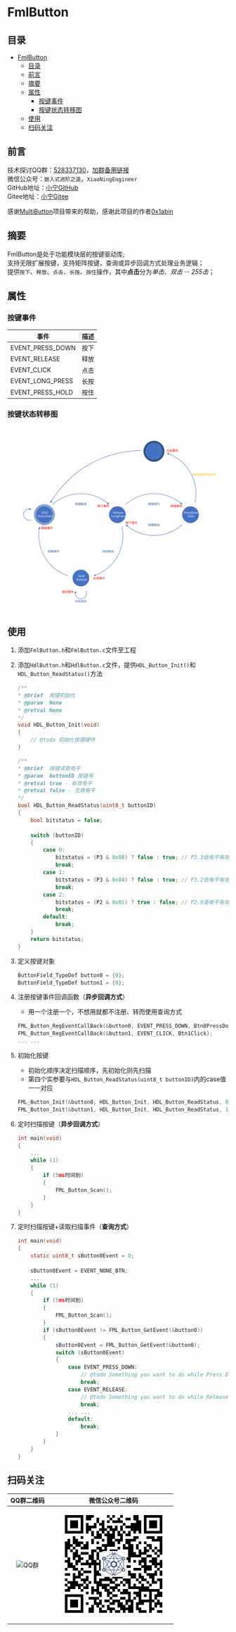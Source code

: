 # FmlButton

## 目录

- [FmlButton](#fmlbutton)
  - [目录](#目录)
  - [前言](#前言)
  - [摘要](#摘要)
  - [属性](#属性)
    - [按键事件](#按键事件)
    - [按键状态转移图](#按键状态转移图)
  - [使用](#使用)
  - [扫码关注](#扫码关注)

## 前言

技术探讨QQ群：[528337130]，[加群备用链接]  
微信公众号：`嵌入式进阶之道`，`XiaoNingEngineer`  
GitHub地址：[小宁GitHub]  
Gitee地址：[小宁Gitee]

感谢[MultiButton]项目带来的帮助，感谢此项目的作者[0x1abin]

[528337130]: <https://jq.qq.com/?_wv=1027&k=yDw5eN6O>
[加群备用链接]: <https://jq.qq.com/?_wv=1027"&"k=yDw5eN6O>
[小宁GitHub]: <https://github.com/Fighting-XiaoNing>
[小宁Gitee]: <https://gitee.com/Fighting-XiaoNing>
[MultiButton]: <https://github.com/0x1abin/MultiButton>
[0x1abin]: <https://github.com/0x1abin>

## 摘要

FmlButton是处于功能模块层的按键驱动库;  
支持无限扩展按键，支持矩阵按键，查询或异步回调方式处理业务逻辑；  
提供`按下`、`释放`、`点击`、`长按`、`按住`操作，其中**点击**分为*单击*、*双击* ··· *255击*；

## 属性

### 按键事件

| 事件             | 描述 |
| ---------------- | ---- |
| EVENT_PRESS_DOWN | 按下 |
| EVENT_RELEASE    | 释放 |
| EVENT_CLICK      | 点击 |
| EVENT_LONG_PRESS | 长按 |
| EVENT_PRESS_HOLD | 按住 |

### 按键状态转移图

![按键状态转移图](./Other/ButtonStateTransitionDiagram.svg)

## 使用

1. 添加`FmlButton.h`和`FmlButton.c`文件至工程
2. 添加`HdlButton.h`和`HdlButton.c`文件，提供`HDL_Button_Init()`和`HDL_Button_ReadStatus()`方法

    ```C
    /**
    * @brief  按键初始化
    * @param  None
    * @retval None
    */
    void HDL_Button_Init(void)
    {
        // @todo 初始化按键硬件
    }
    ```

    ```C
    /**
    * @brief  按键读取电平
    * @param  buttonID 按键号
    * @retval true - 有效电平
    * @retval false - 无效电平
    */
    bool HDL_Button_ReadStatus(uint8_t buttonID)
    {
        bool bitstatus = false;

        switch (buttonID)
        {
            case 0:
                bitstatus = (P3 & 0x08) ? false : true; // P3.3低电平有效
                break;
            case 1:
                bitstatus = (P3 & 0x04) ? false : true; // P3.2低电平有效
                break;
            case 2:
                bitstatus = (P2 & 0x01) ? true : false; // P2.0高电平有效
                break;
            default:
                break;
        }
        return bitstatus;
    }
    ```

3. 定义按键对象

    ```C
    ButtonField_TypeDef button0 = {0};
    ButtonField_TypeDef button1 = {0};
    ```

4. 注册按键事件回调函数（**异步回调方式**）

    - 用一个注册一个，不想用就都不注册、转而使用查询方式

    ```C
    FML_Button_RegEventCallBack(&button0, EVENT_PRESS_DOWN, Btn0PressDown);
    FML_Button_RegEventCallBack(&button1, EVENT_CLICK, Btn1Click);
    ... ...
    ```

5. 初始化按键

    - 初始化顺序决定扫描顺序，先初始化则先扫描
    - 第四个实参要与`HDL_Button_ReadStatus(uint8_t buttonID)`内的case值一一对应

    ```C
    FML_Button_Init(&button0, HDL_Button_Init, HDL_Button_ReadStatus, 0);
    FML_Button_Init(&button1, HDL_Button_Init, HDL_Button_ReadStatus, 1);
    ```

6. 定时扫描按键（**异步回调方式**）

    ```C
    int main(void)
    {
        ...
        while (1)
        {
            if (5ms时间到)
            {
                FML_Button_Scan();
            }
        }
    }
    ```

7. 定时扫描按键+读取扫描事件（**查询方式**）

    ```C
    int main(void)
    {
        static uint8_t sButton0Event = 0;

        sButton0Event = EVENT_NONE_BTN;
        ...
        while (1)
        {
            if (5ms时间到)
            {
                FML_Button_Scan();
            }
            if (sButton0Event != FML_Button_GetEvent(&button0))
            {
                sButton0Event = FML_Button_GetEvent(&button0);
                switch (sButton0Event)
                {
                    case EVENT_PRESS_DOWN:
                        // @todo Something you want to do while Press Down.
                        break;
                    case EVENT_RELEASE:
                        // @todo Something you want to do while Release.
                        break;
                    ... ...
                    default:
                        break;
                }
            }
        }
    }
    ```

## 扫码关注

| QQ群二维码                 |   | 微信公众号二维码                     |
| :-----------------------: |---| :---------------------------------: |
| ![QQ群](./Other/QQ群.png) |   | ![微信公众号](./Other/微信公众号.jpg) |
